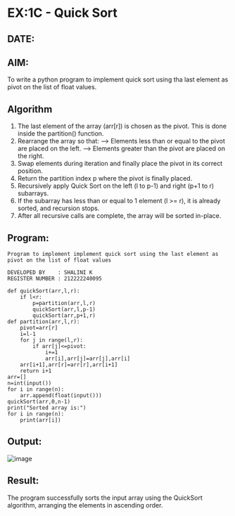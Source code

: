 # EX:1C - Quick Sort
## DATE:

## AIM:

To write a python program to implement quick sort using tha last element as pivot on the list of float values.

## Algorithm

1. The last element of the array (arr[r]) is chosen as the pivot. This is done inside the partition() function.
2. Rearrange the array so that:
   --> Elements less than or equal to the pivot are placed on the left.
   --> Elements greater than the pivot are placed on the right.
3. Swap elements during iteration and finally place the pivot in its correct position.
4. Return the partition index p where the pivot is finally placed.
5. Recursively apply Quick Sort on the left (l to p-1) and right (p+1 to r) subarrays.
6. If the subarray has less than or equal to 1 element (l >= r), it is already sorted, and recursion stops.
7. After all recursive calls are complete, the array will be sorted in-place.


## Program:
```
Program to implement implement quick sort using the last element as pivot on the list of float values

DEVELOPED BY    : SHALINI K
REGISTER NUMBER : 212222240095
```
```
def quickSort(arr,l,r):
    if l<r:
        p=partition(arr,l,r)
        quickSort(arr,l,p-1)
        quickSort(arr,p+1,r)
def partition(arr,l,r):
    pivot=arr[r]
    i=l-1
    for j in range(l,r):
        if arr[j]<=pivot:
            i+=1
            arr[i],arr[j]=arr[j],arr[i]
    arr[i+1],arr[r]=arr[r],arr[i+1]
    return i+1
arr=[]
n=int(input())
for i in range(n):
    arr.append(float(input()))
quickSort(arr,0,n-1)
print("Sorted array is:")
for i in range(n):
    print(arr[i])
```


## Output:

![image](https://github.com/user-attachments/assets/f191cea4-2e72-4a81-a0a9-25352fb59a4d)


## Result:

The program successfully sorts the input array using the QuickSort algorithm, arranging the elements in ascending order.
